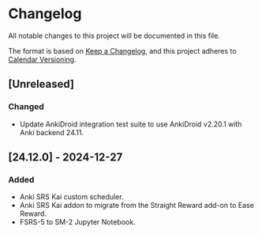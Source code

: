 # Changelog

All notable changes to this project will be documented in this file.

The format is based on [Keep a Changelog](https://keepachangelog.com/en/1.1.0/),
and this project adheres to [Calendar Versioning](https://calver.org/).

## [Unreleased]

### Changed

- Update AnkiDroid integration test suite to use AnkiDroid v2.20.1 with Anki
backend 24.11.

## [24.12.0] - 2024-12-27

### Added

- Anki SRS Kai custom scheduler.
- Anki SRS Kai addon to migrate from the Straight Reward add-on to Ease Reward.
- FSRS-5 to SM-2 Jupyter Notebook.

